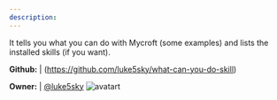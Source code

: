 ```yaml
---
description: 
---
```

It tells you what you can do with Mycroft (some examples)
and lists the installed skills (if you want).

**Github:** | (https://github.com/luke5sky/what-can-you-do-skill)

**Owner:** | [@luke5sky](https://github.com/luke5sky) ![avatart](https://avatars0.githubusercontent.com/u/27992191?v=4)

